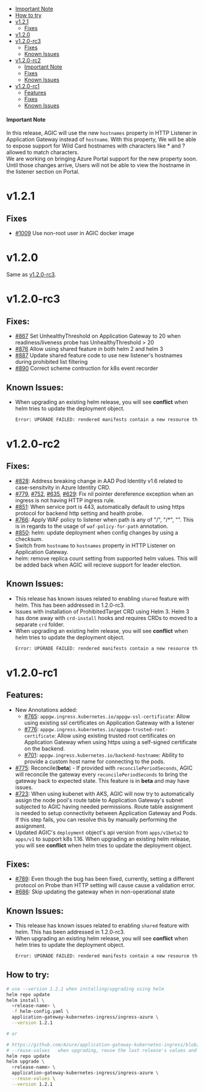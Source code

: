 - [Important Note](#important-note)
- [How to try](#how-to-try)
- [v1.2.1](#v121)
  - [Fixes](#fixes)
- [v1.2.0](#v120)
- [v1.2.0-rc3](#v120-rc3)
  - [Fixes](#fixes-1)
  - [Known Issues](#known-issues)
- [v1.2.0-rc2](#v120-rc2)
  - [Important Note](#important-note-1)
  - [Fixes](#fixes-2)
  - [Known Issues](#known-issues-1)
- [v1.2.0-rc1](#v120-rc1)
  - [Features](#features)
  - [Fixes](#fixes-3)
  - [Known Issues](#known-issues-2)

#### Important Note

In this release, AGIC will use the new `hostnames` property in HTTP Listener in Application Gateway instead of `hostname`. With this property, We will be able to expose support for Wild Card hostnames with characters like * and ? allowed to match characters.  
We are working on bringing Azure Portal support for the new property soon. Until those changes arrive, Users will not be able to view the hostname in the listener section on Portal.

# v1.2.1

## Fixes
* [#1009](https://github.com/Azure/application-gateway-kubernetes-ingress/issues/1009) Use non-root user in AGIC docker image

# v1.2.0

Same as [v1.2.0-rc3](#v120-rc3).

# v1.2.0-rc3

## Fixes:
* [#867](https://github.com/Azure/application-gateway-kubernetes-ingress/issues/867) Set UnhealthyThreshold on Application Gateway to 20 when readiness/liveness probe has UnhealthyThreshold > 20
* [#876](https://github.com/Azure/application-gateway-kubernetes-ingress/issues/876) Allow using shared feature in both helm 2 and helm 3
* [#887](https://github.com/Azure/application-gateway-kubernetes-ingress/issues/887) Update shared feature code to use new listener's hostnames during prohibited list filtering
* [#890](https://github.com/Azure/application-gateway-kubernetes-ingress/issues/890) Correct scheme contruction for k8s event recorder

## Known Issues:
* When upgrading an existing helm release, you will see **conflict** when helm tries to update the deployment object.
  ```bash
  Error: UPGRADE FAILED: rendered manifests contain a new resource that already exists. Unable to continue with update: existing resource conflict: namespace: default, name: <release-name>, existing_kind: apps/v1, Kind=Deployment, new_kind: apps/v1, Kind=Deployment
  ```

# v1.2.0-rc2

## Fixes:
* [#828](https://github.com/Azure/application-gateway-kubernetes-ingress/issues/828): Address breaking change in AAD Pod Identity v1.6 related to case-sensitvity in Azure Identity CRD.
* [#779](https://github.com/Azure/application-gateway-kubernetes-ingress/issues/779), [#752](https://github.com/Azure/application-gateway-kubernetes-ingress/issues/752), [#635](https://github.com/Azure/application-gateway-kubernetes-ingress/issues/635), [#629](https://github.com/Azure/application-gateway-kubernetes-ingress/issues/629): Fix nil pointer dereference exception when an ingress is not having HTTP ingress rule.
* [#851](https://github.com/Azure/application-gateway-kubernetes-ingress/issues/851): When service port is 443, automatically default to using https protocol for backend http setting and health probe.
* [#766](https://github.com/Azure/application-gateway-kubernetes-ingress/issues/766): Apply WAF policy to listener when path is any of "/", "/*", "". This is in regards to the usage of `waf-policy-for-path` annotation.
* [#850](https://github.com/Azure/application-gateway-kubernetes-ingress/issues/850): helm: update deployment when config changes by using a checksum.
* Switch from `hostname` to `hostnames` property in HTTP Listener on Application Gateway.
* helm: remove replica count setting from supported helm values. This will be added back when AGIC will recieve support for leader election.

## Known Issues:
* This release has known issues related to enabling `shared` feature with helm. This has been addressed in 1.2.0-rc3.
* Issues with installation of ProhibitedTarget CRD using Helm 3. Helm 3 has done away with `crd-install` hooks and requires CRDs to moved to a separate `crd` folder.
* When upgrading an existing helm release, you will see **conflict** when helm tries to update the deployment object.
  ```bash
  Error: UPGRADE FAILED: rendered manifests contain a new resource that already exists. Unable to continue with update: existing resource conflict: namespace: default, name: <release-name>, existing_kind: apps/v1, Kind=Deployment, new_kind: apps/v1, Kind=Deployment
  ```

# v1.2.0-rc1

## Features:

* New Annotations added:
  * [#765](https://github.com/Azure/application-gateway-kubernetes-ingress/issues/765): `appgw.ingress.kubernetes.io/appgw-ssl-certificate`:  Allow using existing ssl certificates on Application Gateway with a listener
  * [#776](https://github.com/Azure/application-gateway-kubernetes-ingress/issues/776): `appgw.ingress.kubernetes.io/appgw-trusted-root-certificate`:  Allow using existing trusted root certificates on Application Gateway when using https using a self-signed certificate on the backend.
  * [#701](https://github.com/Azure/application-gateway-kubernetes-ingress/issues/701): `appgw.ingress.kubernetes.io/backend-hostname`: Ability to provide a custom host name for connecting to the pods.
* [#775](https://github.com/Azure/application-gateway-kubernetes-ingress/issues/775): Reconcile(**beta**) - If provided with `reconcilePeriodSeconds`, AGIC will reconcile the gateway every `reconcilePeriodSeconds` to bring the gateway back to expected state. This feature is in **beta** and may have issues.
* [#723](https://github.com/Azure/application-gateway-kubernetes-ingress/issues/723): When using kubenet with AKS, AGIC will now try to automatically assign the node pool's route table to Application Gateway's subnet subjected to AGIC having needed permissions. Route table assignment is needed to setup connectivity between Application Gateway and Pods. If this step fails, you can resolve this by manually performing the assignment.
* Updated AGIC's `deployment` object's api version from `apps/v1beta2` to `apps/v1` to support k8s 1.16. When upgrading an existing helm release, you will see **conflict** when helm tries to update the deployment object.

## Fixes:
* [#789](https://github.com/Azure/application-gateway-kubernetes-ingress/issues/789): Even though the bug has been fixed, currently, setting a different protocol on Probe than HTTP setting will cause cause a validation error.
* [#686](https://github.com/Azure/application-gateway-kubernetes-ingress/issues/686): Skip updating the gateway when in non-operational state

## Known Issues:
* This release has known issues related to enabling `shared` feature with helm. This has been addressed in 1.2.0-rc3.
* When upgrading an existing helm release, you will see **conflict** when helm tries to update the deployment object.
  ```bash
  Error: UPGRADE FAILED: rendered manifests contain a new resource that already exists. Unable to continue with update: existing resource conflict: namespace: default, name: <release-name>, existing_kind: apps/v1, Kind=Deployment, new_kind: apps/v1, Kind=Deployment
  ```

## How to try:
```bash
# use --version 1.2.1 when installing/upgrading using helm
helm repo update
helm install \
  <release-name> \
  -f helm-config.yaml \
  application-gateway-kubernetes-ingress/ingress-azure \
  --version 1.2.1

# or 

# https://github.com/Azure/application-gateway-kubernetes-ingress/blob/master/docs/how-tos/helm-upgrade.md
# --reuse-values   when upgrading, reuse the last release's values and merge in any overrides from the command line via --set and -f. If '--reset-values' is specified, this is ignored
helm repo update
helm upgrade \
  <release-name> \
  application-gateway-kubernetes-ingress/ingress-azure \
  --reuse-values \
  --version 1.2.1
```
